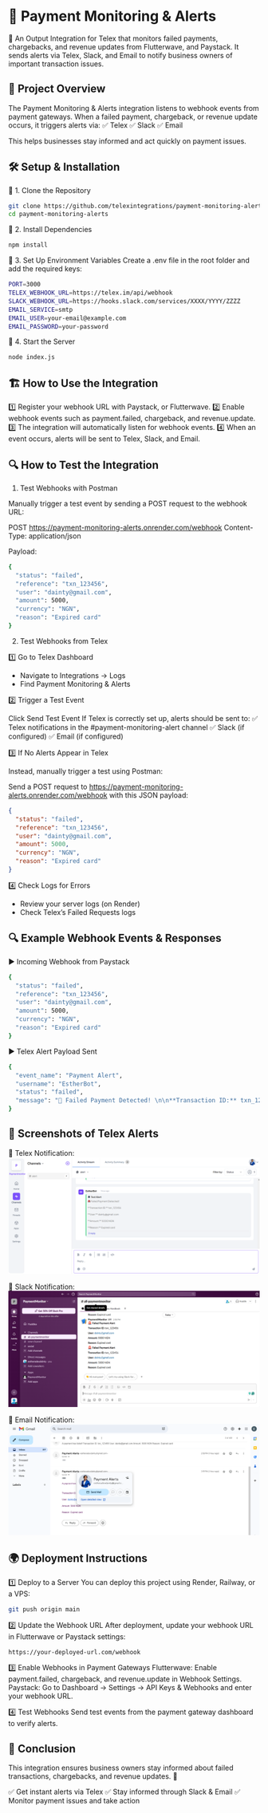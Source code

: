 # 🏦 Payment Monitoring & Alerts
🚀 An Output Integration for Telex that monitors failed payments, chargebacks, and revenue updates from Flutterwave, and Paystack. It sends alerts via Telex, Slack, and Email to notify business owners of important transaction issues.

## 📌 Project Overview
The Payment Monitoring & Alerts integration listens to webhook events from payment gateways. When a failed payment, chargeback, or revenue update occurs, it triggers alerts via:
✅ Telex
✅ Slack
✅ Email

This helps businesses stay informed and act quickly on payment issues.

## 🛠 Setup & Installation
🔹 1. Clone the Repository
```sh
git clone https://github.com/telexintegrations/payment-monitoring-alerts.git
cd payment-monitoring-alerts
```

🔹 2. Install Dependencies
```sh
npm install
```

🔹 3. Set Up Environment Variables
Create a .env file in the root folder and add the required keys:
```sh
PORT=3000
TELEX_WEBHOOK_URL=https://telex.im/api/webhook
SLACK_WEBHOOK_URL=https://hooks.slack.com/services/XXXX/YYYY/ZZZZ
EMAIL_SERVICE=smtp
EMAIL_USER=your-email@example.com
EMAIL_PASSWORD=your-password
```

🔹 4. Start the Server
```sh
node index.js
```

## 🏗 How to Use the Integration
1️⃣ Register your webhook URL with Paystack, or Flutterwave.
2️⃣ Enable webhook events such as payment.failed, chargeback, and revenue.update.
3️⃣ The integration will automatically listen for webhook events.
4️⃣ When an event occurs, alerts will be sent to Telex, Slack, and Email.

## 🔍 How to Test the Integration

1. Test Webhooks with Postman

Manually trigger a test event by sending a POST request to the webhook URL:

POST https://payment-monitoring-alerts.onrender.com/webhook
Content-Type: application/json

Payload:
```sh
{
  "status": "failed",
  "reference": "txn_123456",
  "user": "dainty@gmail.com",
  "amount": 5000,
  "currency": "NGN",
  "reason": "Expired card"
}
```

2. Test Webhooks from Telex

1️⃣ Go to Telex Dashboard
- Navigate to Integrations → Logs
- Find Payment Monitoring & Alerts

2️⃣ Trigger a Test Event

Click Send Test Event
If Telex is correctly set up, alerts should be sent to:
✅ Telex notifications in the #payment-monitoring-alert channel
✅ Slack (if configured)
✅ Email (if configured)

3️⃣ If No Alerts Appear in Telex

Instead, manually trigger a test using Postman:

Send a POST request to https://payment-monitoring-alerts.onrender.com/webhook with this JSON payload:
```json
{
  "status": "failed",
  "reference": "txn_123456",
  "user": "dainty@gmail.com",
  "amount": 5000,
  "currency": "NGN",
  "reason": "Expired card"
}
```

4️⃣ Check Logs for Errors

- Review your server logs (on Render)
- Check Telex’s Failed Requests logs


## 🔍 Example Webhook Events & Responses
▶️ Incoming Webhook from Paystack
```sh
{
  "status": "failed",
  "reference": "txn_123456",
  "user": "dainty@gmail.com",
  "amount": 5000,
  "currency": "NGN",
  "reason": "Expired card"
}
```

▶️ Telex Alert Payload Sent
```sh
{
  "event_name": "Payment Alert",
  "username": "EstherBot",
  "status": "failed",
  "message": "🚨 Failed Payment Detected! \n\n**Transaction ID:** txn_123456 \n\n**User:** dainty@gmail.com \n\n**Amount:** 5000 NGN \n\n**Reason:** Expired card"
}
```

## 📸 Screenshots of Telex Alerts
🚀 Telex Notification:![Telex Notification Screenshot](telex.png)

🚀 Slack Notification:![Slack Notification Screenshot](slack.png)

🚀 Email Notification:![Email Notification Screenshot](email.png)

## 🌍 Deployment Instructions
1️⃣ Deploy to a Server
You can deploy this project using Render, Railway, or a VPS:
```sh
git push origin main
```

2️⃣ Update the Webhook URL
After deployment, update your webhook URL in Flutterwave or Paystack settings:
```sh
https://your-deployed-url.com/webhook
```

3️⃣ Enable Webhooks in Payment Gateways
Flutterwave: Enable payment.failed, chargeback, and revenue.update in Webhook Settings.
Paystack: Go to Dashboard → Settings → API Keys & Webhooks and enter your webhook URL.

4️⃣ Test Webhooks
Send test events from the payment gateway dashboard to verify alerts.

## 🎯 Conclusion
This integration ensures business owners stay informed about failed transactions, chargebacks, and revenue updates. 🚀

✅ Get instant alerts via Telex
✅ Stay informed through Slack & Email
✅ Monitor payment issues and take action